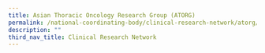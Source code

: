 ```yaml
---
title: Asian Thoracic Oncology Research Group (ATORG)
permalink: /national-coordinating-body/clinical-research-network/atorg/
description: ""
third_nav_title: Clinical Research Network
---
```

